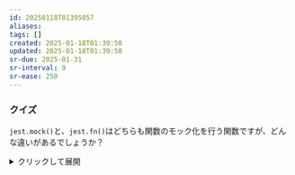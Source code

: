 ```yaml
---
id: 20250118T01395057
aliases: 
tags: []
created: 2025-01-18T01:39:50
updated: 2025-01-18T01:39:50
sr-due: 2025-01-31
sr-interval: 9
sr-ease: 250
---
```

### クイズ

 `jest.mock()`と、`jest.fn()`はどちらも関数のモック化を行う関数ですが、どんな違いがあるでしょうか？

<details>
<summary>クリックして展開</summary>

jest.mock()とjest.fn()の主な違いは以下の通りです:

## jest.mock()

- モジュール全体をモック化するために使用します[4][6]。
- 外部ライブラリや複雑な依存関係を持つモジュールをテストする際に特に有用です[4]。
- 指定したモジュールのすべてのエクスポートをモック関数に置き換えます[4]。

例:
```javascript
jest.mock('./myModule');
```
この呼び出しにより、`./myModule`のすべてのエクスポートがモック関数に置き換えられます[4]。

## jest.fn()

- 最も基本的なモック関数を作成するために使用します[4]。
- 単一の関数をモック化する際に使用します[4]。
- 新しいモック関数を作成し、テスト中に呼び出された回数や引数を記録できます[3]。

例:
```javascript
const mockFunction = jest.fn();
```
この例では、`mockFunction`は呼び出されると自動的に呼び出し情報を記録します[4]。

## 主な違い

1. スコープ: jest.mock()はモジュール全体をモック化しますが、jest.fn()は単一の関数をモック化します[3][4]。

2. 使用場面: jest.mock()は外部依存関係や複雑なモジュールのテストに適していますが、jest.fn()はより柔軟で、単純な関数のモック化に適しています[3][4]。

3. 実装: jest.mock()はモジュールのインポートを置き換えますが、jest.fn()は新しいモック関数を作成します[6]。

4. 柔軟性: jest.fn()は個々の関数の振る舞いをより細かく制御できますが、jest.mock()はモジュール全体の振る舞いを一度に制御します[3][4]。

これらの違いを理解することで、テストシナリオに応じて適切なモック手法を選択できます。

</details>